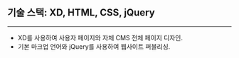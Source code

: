 ## 기술 스택: XD, HTML, CSS, jQuery

---

- XD를 사용하여 사용자 페이지와 자체 CMS 전체 페이지 디자인.
- 기본 마크업 언어와 jQuery를 사용하여 웹사이트 퍼블리싱.
